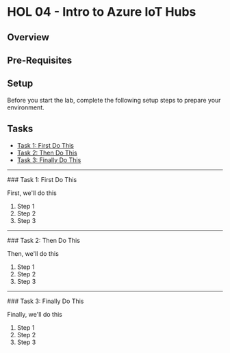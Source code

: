 ﻿# HOL 04 - Intro to Azure IoT Hubs

## Overview

## Pre-Requisites

## Setup

Before you start the lab, complete the following setup steps to prepare your environment.

## Tasks

- [Task 1: First Do This](#Task1)
- [Task 2: Then Do This](#Task2)
- [Task 3: Finally Do This](#Task3)

---

<a name="Task1" />
### Task 1: First Do This

First, we'll do this

1. Step 1
1. Step 2
1. Step 3

---

<a name="Task2" />
### Task 2: Then Do This

Then, we'll do this

1. Step 1
1. Step 2
1. Step 3

---

<a name="Task3" />
### Task 3: Finally Do This

Finally, we'll do this

1. Step 1
1. Step 2
1. Step 3




